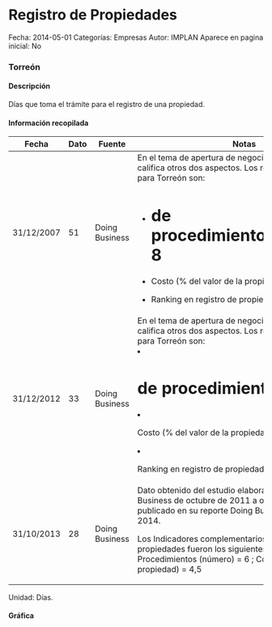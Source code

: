 Registro de Propiedades
=====

Fecha: 2014-05-01
Categorías: Empresas
Autor: IMPLAN
Aparece en pagina inicial: No

### Torreón

#### Descripción

Días que toma el trámite para el registro de una propiedad.

<!-- break -->

#### Información recopilada

<table class="table table-hover table-bordered matriz">
  <thead>
    <tr><th>Fecha</th><th>Dato</th><th>Fuente</th><th>Notas</th></tr>
  </thead>
  <tbody>
    <tr><td class="centrado">31/12/2007</td><td class="derecha">51</td><td>Doing Business</td><td>En el tema de apertura de negocio Doing Business califica otros dos aspectos. Los resultados de 2007 para Torreón son: 

- # de procedimientos/trámites: 8
- Costo (% del valor de la propiedad): 4.27 
- Ranking en registro de propiedades: 29</td></tr>
    <tr><td class="centrado">31/12/2012</td><td class="derecha">33</td><td>Doing Business</td><td>En el tema de apertura de negocio Doing Business califica otros dos aspectos. Los resultados de 2012 para Torreón son: 

- # de procedimientos: 6 
- Costo (% del valor de la propiedad): 4.3 
- Ranking en registro de propiedades: 22</td></tr>
    <tr><td class="centrado">31/10/2013</td><td class="derecha">28</td><td>Doing Business</td><td>Dato obtenido del estudio elaborado por Doing Business de octubre de 2011 a octubre de 2013 y publicado en su reporte Doing Business en México 2014. 

Los Indicadores complementarios en registro de propiedades fueron los siguientes para Torreón: 
Procedimientos (número) = 6 ; 
Costo (% del valor de la propiedad) = 4,5</td></tr>
  </tbody>
</table>

Unidad: Días.

#### Gráfica

<div id="Morrisanblfhcy" class="grafica"></div>
<script>
new Morris.Line({
element: 'Morrisanblfhcy',
data: [{ fecha: '2007-12-31', dato: 51 },{ fecha: '2012-12-31', dato: 33 },{ fecha: '2013-10-31', dato: 28 }],
xkey: 'fecha',
ykeys: ['dato'],
labels: ['Dato'],
lineColors: ['#FF5B02'],
xLabelFormat: function(d) { return d.getDate()+'/'+(d.getMonth()+1)+'/'+d.getFullYear(); },
dateFormat: function(ts) { var d = new Date(ts); return d.getDate() + '/' + (d.getMonth() + 1) + '/' + d.getFullYear(); }
});
</script>

